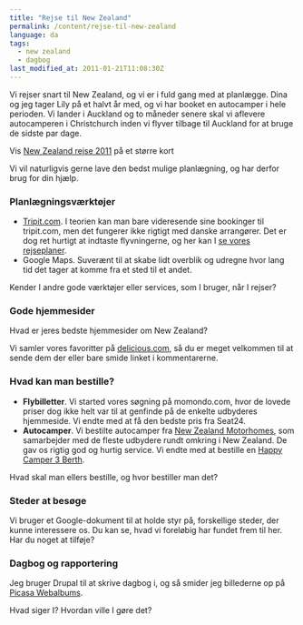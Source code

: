 ```yaml
---
title: "Rejse til New Zealand"
permalink: /content/rejse-til-new-zealand
language: da
tags:
  - new zealand
  - dagbog
last_modified_at: 2011-01-21T11:08:30Z
---
```


Vi rejser snart til New Zealand, og vi er i fuld gang med at planlægge. Dina og jeg tager Lily på et halvt år med, og vi har booket en autocamper i hele perioden. Vi lander i Auckland og to måneder senere skal vi aflevere autocamperen i Christchurch inden vi flyver tilbage til Auckland for at bruge de sidste par dage.

  
Vis [New Zealand rejse 2011](http://maps.google.com/maps/ms?ie=UTF8&hl=da&msa=0&msid=208789482094768845321.00049840f135b26ec7986&ll=-43.487693,172.538283&spn=29.025693,79.013672&t=h&source=embed) på et større kort

Vi vil naturligvis gerne lave den bedst mulige planlægning, og har derfor brug for din hjælp.

### Planlægningsværktøjer

- [Tripit.com](http://tripit.com). I teorien kan man bare videresende sine bookinger til tripit.com, men det fungerer ikke rigtigt med danske arrangører. Det er dog ret hurtigt at indtaste flyvningerne, og her kan I [se vores rejseplaner](http://www.tripit.com/trip/public/id/7602AB6262CD).
- Google Maps. Suverænt til at skabe lidt overblik og udregne hvor lang tid det tager at komme fra et sted til et andet.

Kender I andre gode værktøjer eller services, som I bruger, når I rejser?

### Gode hjemmesider

Hvad er jeres bedste hjemmesider om New Zealand?

Vi samler vores favoritter på [delicious.com](http://www.delicious.com/lsolesen/new-zealand), så du er meget velkommen til at sende dem der eller bare smide linket i kommentarerne.

### Hvad kan man bestille?

- **Flybilletter**. Vi started vores søgning på momondo.com, hvor de lovede priser dog ikke helt var til at genfinde på de enkelte udbyderes hjemmeside. Vi endte med at få den bedste pris fra Seat24.
- **Autocamper**. Vi bestilte autocamper fra [New Zealand Motorhomes](http://www.newzealand-motorhomes.com), som samarbejder med de fleste udbydere rundt omkring i New Zealand. De gav os rigtig god og hurtig service. Vi endte med at bestille en [Happy Camper 3 Berth](http://budget.newzealand-motorhomes.com/Happy+Camper+3+berth/?pd=15&pm=01&py=2011&dd=02&dm=03&dy=2011&pickup=Auckland&dropoff=Christchurch&adults=2&vehicles=1&model=1).

Hvad skal man ellers bestille, og hvor bestiller man det?

### Steder at besøge

Vi bruger et Google-dokument til at holde styr på, forskellige steder, der kunne interessere os. Du kan se, hvad vi foreløbig har fundet frem til her. Har du noget at tilføje?

### Dagbog og rapportering

Jeg bruger Drupal til at skrive dagbog i, og så smider jeg billederne op på [Picasa Webalbums](http://picasaweb.google.com/lsolesen/2011NewZealand).

Hvad siger I? Hvordan ville I gøre det?
